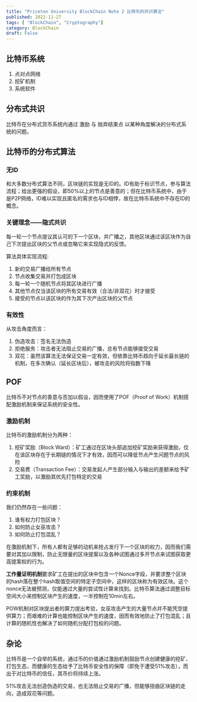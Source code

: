 ```yaml
---
title: "Priceton University BlockChain Note 2 比特币的共识算法"
published: 2022-11-27
tags: [ "BlockChain", "Cryptography"]
category: BlockChain
draft: False
---
```


<!--more-->

## 比特币系统

1. 点对点网络
2. 挖矿机制
3. 系统软件

## 分布式共识

比特币在分布式货币系统内通过 激励 与 抛弃结束点 以某种角度解决的分布式系统的问题。

## 比特币的分布式算法

### 无ID

和大多数分布式算法不同，区块链的实现是无ID的。ID有助于标识节点，参与算法流程；给出更强的假设，即50%以上的节点是善意的；但在比特币系统中，由于是P2P网络，ID难以实现且匿名的需求也与ID相悖，故在比特币系统中不存在ID的概念。

### 关键理念——隐式共识

每一轮一个节点提议其认可的下一个区块，并广播之，其他区块通过该区块作为自己下次提出区块的父节点或忽略它来实现隐式的反馈。

算法具体实现流程:

1. 新的交易广播给所有节点
2. 节点收集交易并打包成区块
3. 每一轮一个随机节点将其区块进行广播
4. 其他节点仅当该区块的所有交易有效（合法/非双花）时才接受
5. 接受的节点以该区块的作为其下次产出区块的父节点

### 有效性

从攻击角度而言：

1. 伪造攻击：签名无法伪造
2. 拒绝服务：攻击者无法阻止交易的广播，总有节点能够接受交易
3. 双花：虽然该算法无法保证交易一定有效，但依靠比特币趋向于延长最长链的机制，在多次确认（延长区块后），被攻击的风险将指数下降

## POF

比特币不对节点的善意与否加以假设，因而使用了POF（Proof of Work）机制搭配激励机制来保证系统的安全性。

### 激励机制

比特币的激励机制分为两种：

1. 挖矿奖励（Block Ward）：矿工通过在区块头部追加挖矿奖励来获得激励，仅在该区块存在于长期链的情况下才有效，因而可以降低节点产生问题节点的风险
2. 交易费（Transaction Fee）：交易发起人产生部分输入与输出的差额来给予矿工奖励，以激励其优先打包特定的交易

### 约束机制

我们仍然存在一些问题：

1. 谁有权力打包区块？
2. 如何防止女巫攻击？
3. 如何防止打包混乱？

在激励机制下，所有人都有足够的动机来抢占发行下一个区块的权力，因而我们需要对其加以限制，防止无限量的区块提案以及各种试图通过多开节点来试图获取更高提案权的行为。

**工作量证明机制**要求矿工在提出的区块中包含一个Nonce字段，并要求整个区块的hash落在整个hash取值空间的特定子空间中，这样的区块称为有效区块。这个nonce无法被预测，仅能通过大量的尝试性计算来找到。比特币算法通过调整目标空间大小来控制区块产生的速度，一半控制在10min左右。

POW机制对区块提出者的算力提出考验，女巫攻击产生的大量节点并不能凭空提供算力；而艰难的计算也能控制区块产生的速度，因而有效地防止了打包混乱；且计算的随机性也解决了如何随机分配打包权的问题。

## 杂论

比特币是一个自举的系统，通过币的价值通过激励机制鼓励节点创建健康的挖矿、打包生态，而健康的生态给予了比特币安全性的保障（即免于遭受51%攻击），而出于对比特币的信任，其币价将持续上涨。

51%攻击无法创造伪造的交易，也无法阻止交易的广播，但能够扭曲区块链的走向，造成双花等问题。
